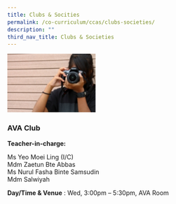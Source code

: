 ```yaml
---
title: Clubs & Socities
permalink: /co-curriculum/ccas/clubs-societies/
description: ""
third_nav_title: Clubs & Societies
---
```

<img src="/images/ava.jpeg" 
     style="width:40%">
		 
### AVA Club

**Teacher-in-charge:**  

Ms Yeo Moei Ling (I/C)  <br>
Mdm Zaetun Bte Abbas  <br>
Ms Nurul Fasha Binte Samsudin <br>
Mdm Salwiyah

**Day/Time & Venue** : Wed, 3:00pm – 5:30pm, AVA Room